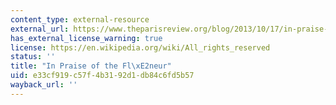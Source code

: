 ```yaml
---
content_type: external-resource
external_url: https://www.theparisreview.org/blog/2013/10/17/in-praise-of-the-flaneur/
has_external_license_warning: true
license: https://en.wikipedia.org/wiki/All_rights_reserved
status: ''
title: "In Praise of the Fl\xE2neur"
uid: e33cf919-c57f-4b31-92d1-db84c6fd5b57
wayback_url: ''
---
```

